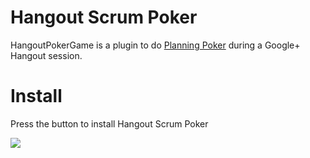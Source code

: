 Hangout Scrum Poker
======================

HangoutPokerGame is a plugin to do [Planning Poker](http://en.wikipedia.org/wiki/Planning_poker) during a Google+ Hangout session.

# Install

Press the button to install Hangout Scrum Poker

[<img src="https://ssl.gstatic.com/s2/oz/images/stars/hangout/1/gplus-hangout-20x86-normal.png">](https://hangoutsapi.talkgadget.google.com/hangouts?authuser=0&gid=218101834067)

